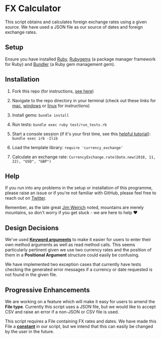# FX Calculator

This script obtains and calculates foreign exchange rates using a given source. We have used a JSON file as our source of dates and foreign exchange rates.

## Setup 

Ensure you have installed [Ruby](https://www.ruby-lang.org/en/downloads/), [Rubygems](https://rubygems.org/pages/download) (a package manager framework for Ruby) and [Bundler](https://bundler.io/) (a Ruby gem management gem).

## Installation 
1. Fork this repo (for instructions, [see here](https://help.github.com/en/articles/fork-a-repo))

1. Navigate to the repo directory in your terminal (check out these links for [mac](https://www.imore.com/how-use-terminal-mac-when-you-have-no-idea-where-start), [windows](https://www.lifewire.com/command-prompt-2625840) or [linux](https://www.howtogeek.com/140679/beginner-geek-how-to-start-using-the-linux-terminal/) for instructions)

1. Install gems: ```bundle install```

1. Run tests: ```bundle exec ruby test/run_tests.rb```

1. Start a console session (if it's your first time, see this [helpful tutorial](https://www.digitalocean.com/community/tutorials/how-to-use-irb-to-explore-ruby)): ```bundle exec irb -Ilib```

1. Load the template library: ```require 'currency_exchange'```

1. Calculate an exchange rate: ```CurrencyExchange.rate(Date.new(2018, 11, 22), "USD", "GBP")```

## Help
If you run into any problems in the setup or installation of this programme, please raise an issue or if you're not familiar with GitHub, please feel free to reach out on [Twitter](https://twitter.com/a_adewusi). 

Remember, as the late great [Jim Weirich](https://github.com/benlangfeld/ruby-koans/blob/master/README.rdoc) noted, mountains are merely mountains, so don't worry if you get stuck - we are here to help :heart:

## Design Decisions

We've used [**Keyword arguments**](https://thoughtbot.com/blog/ruby-2-keyword-arguments) to make it easier for users to enter their own method arguments as well as read method calls. This seems particularly pertinent given we use two currency rates and the position of them in a **Positional Argument** structure could easily be confusing. 

We have implemented two exception cases that currently have tests checking the generated error messages if a currency or date requested is not found in the given file.

## Progressive Enhancements 

We are working on a feature which will make it easy for users to amend the **File type**. Currently this script uses a JSON file, but we would like to accept CSV and raise an error if a non-JSON or CSV file is used. 

This script requires a File containing FX rates and dates. We have made this File a [**constant**](https://www.rubyguides.com/2017/07/ruby-constants/) in our script, but we intend that this can easily be changed by the user in the future.
